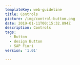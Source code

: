```yaml
---
templateKey: web-guideline
title: Controls
picture: /img/control-button.png
date: 2019-01-11T00:15:32.894Z
description: Controls
tags:
  - Button
  - design Button
  - SAP Fiori
version: '1.01'

---
```


